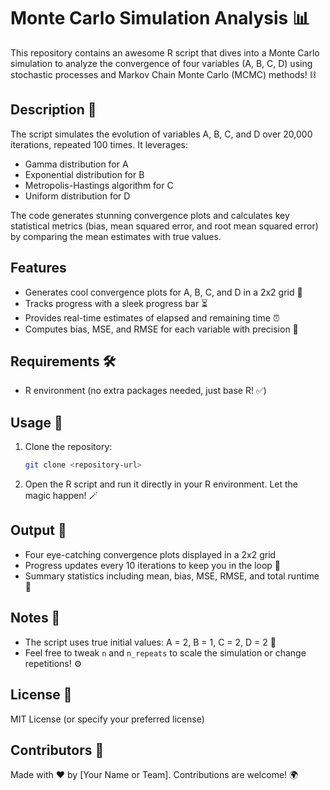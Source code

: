 # Monte Carlo Simulation Analysis 📊

This repository contains an awesome R script that dives into a Monte Carlo simulation to analyze the convergence of four variables (A, B, C, D) using stochastic processes and Markov Chain Monte Carlo (MCMC) methods! ⛓️

## Description 🌟

The script simulates the evolution of variables A, B, C, and D over 20,000 iterations, repeated 100 times. It leverages:

- Gamma distribution for A 
- Exponential distribution for B 
- Metropolis-Hastings algorithm for C 
- Uniform distribution for D 

The code generates stunning convergence plots and calculates key statistical metrics (bias, mean squared error, and root mean squared error) by comparing the mean estimates with true values.

## Features 

- Generates cool convergence plots for A, B, C, and D in a 2x2 grid 🎨
- Tracks progress with a sleek progress bar ⏳
- Provides real-time estimates of elapsed and remaining time ⏰
- Computes bias, MSE, and RMSE for each variable with precision 🔢

## Requirements 🛠️

- R environment (no extra packages needed, just base R! ✅)

## Usage 🚀

1. Clone the repository:

   ```bash
   git clone <repository-url>
   ```
2. Open the R script and run it directly in your R environment. Let the magic happen! 🪄

## Output 🎥

- Four eye-catching convergence plots displayed in a 2x2 grid
- Progress updates every 10 iterations to keep you in the loop 📡
- Summary statistics including mean, bias, MSE, RMSE, and total runtime 📝

## Notes 📝

- The script uses true initial values: A = 2, B = 1, C = 2, D = 2 🎯
- Feel free to tweak `n` and `n_repeats` to scale the simulation or change repetitions! ⚙️

## License 🎫

MIT License (or specify your preferred license)

## Contributors 🙌

Made with ❤️ by \[Your Name or Team\]. Contributions are welcome! 🌍
